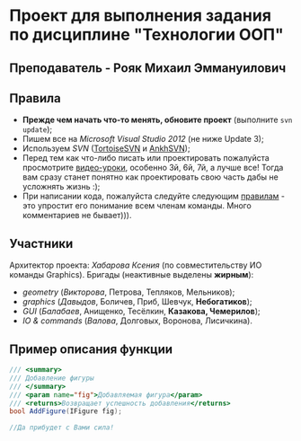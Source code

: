 Проект для выполнения задания по дисциплине "Технологии ООП"
=============

Преподаватель - Рояк Михаил Эммануилович
-------

Правила
-------

 * __Прежде чем начать что-то менять, обновите проект__ (выполните `svn update`);
 * Пишем все на *Microsoft Visual Studio 2012* (не ниже Update 3);
 * Используем *SVN* ([TortoiseSVN](http://tortoisesvn.net/) и [AnkhSVN](https://ankhsvn.open.collab.net/));
 * Перед тем как что-либо писать или проектировать пожалуйста просмотрите  [видео-уроки](https://www.youtube.com/user/Defazze?feature=watch), особенно 3й, 6й, 7й, а лучше все! Тогда вам сразу станет понятно как проектировать свою часть дабы не усложнять жизнь :);
 * При написании кода, пожалуйста следуйте следующим [правилам](http://michaelsmirnov.blogspot.ru/2011/01/c.html) - это упростит его понимание всем членам команды. Много комментариев не бывает))).

Участники
-------
 Архитектор проекта: *Хабарова Ксения* (по совместительству ИО команды Graphics).
 Бригады (неактивные выделены __жирным__):
 * _geometry_ (*Викторова*, Петрова, Тепляков, Мельников);
 * _graphics_ (*Давыдов*, Боличев, Приб, Шевчук, __Небогатиков__);
 * _GUI_ (*Балабаев*, Анищенко, Тесёлкин, __Казакова, Чемерилов__);
 * _IO & commands_ (*Валова*, Долговых, Воронова, Лисичкина).

Пример описания функции
-------
```c#
/// <summary>
/// Добавление фигуры
/// </summary>
/// <param name="fig">Добавляемая фигура</param>
/// <returns>Возвращает успешность добавления</returns>
bool AddFigure(IFigure fig);
```
```c#
//Да прибудет с Вами сила!
```

